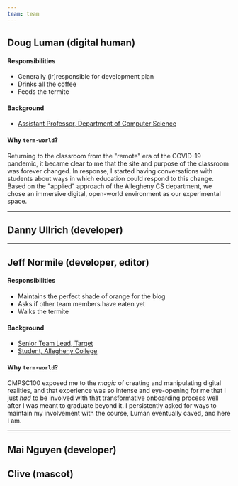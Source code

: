 ```yaml
---
team: team
---
```


<!--
  TO-DO: include a basic bio for each team member. No more than three sentences:

  * Description of their "role" in the team (perhaps semi-serious/novelty)
  * *Very* basic education/professional background where applicable--captured in one sentence
  * Their answer to the question, "Why TermWorld?"

  Also, *maybe* consider adding a photo / alternatively, pixel-art portraits of each team member
-->

## Doug Luman (digital human)

#### Responsibilities

* Generally (ir)responsible for development plan
* Drinks all the coffee
* Feeds the termite

#### Background

* [Assistant Professor, Department of Computer Science](https://cs.allegheny.edu/sites/dluman)

#### Why `term-world`?

Returning to the classroom from the "remote" era of the COVID-19 pandemic, it became clear to me that the site and purpose of the classroom was forever changed. In response,
I started having conversations with students about ways in which education could respond to this change. Based on the "applied" approach of the Allegheny CS department, we chose
an immersive digital, open-world environment as our experimental space.

---

## Danny Ullrich (developer)

---

## Jeff Normile (developer, editor)

#### Responsibilities

* Maintains the perfect shade of orange for the blog
* Asks if other team members have eaten yet
* Walks the termite

#### Background

* [Senior Team Lead, Target](https://www.target.com/)
* [Student, Allegheny College](https://allegheny.edu/)

#### Why `term-world`?

CMPSC100 exposed me to the *magic* of creating and manipulating digital realities, and that experience was so intense and eye-opening for me that I just *had* to be involved with that transformative onboarding process well after I was meant to graduate beyond it. I persistently asked for ways to maintain my involvement with the course, Luman eventually caved, and here I am.

---

## Mai Nguyen (developer)

## Clive (mascot)

